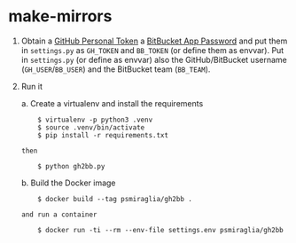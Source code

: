 # make-mirrors

1.	Obtain a [GitHub Personal Token] a [BitBucket App Password] and put
	them in `settings.py` as `GH_TOKEN` and `BB_TOKEN` (or define them as
	envvar). Put in `settings.py` (or define as envvar) also the
	GitHub/BitBucket username (`GH_USER`/`BB_USER`) and the BitBucket
	team (`BB_TEAM`).

2.	Run it

	a.	Create a virtualenv and install the requirements

			$ virtualenv -p python3 .venv
			$ source .venv/bin/activate
			$ pip install -r requirements.txt

		then

			$ python gh2bb.py

	b.	Build the Docker image

			$ docker build --tag psmiraglia/gh2bb .

		and run a container

			$ docker run -ti --rm --env-file settings.env psmiraglia/gh2bb

[GitHub Personal Token]: https://help.github.com/articles/creating-a-personal-access-token-for-the-command-line
[BitBucket App Password]: https://confluence.atlassian.com/bitbucket/app-passwords-828781300.html
